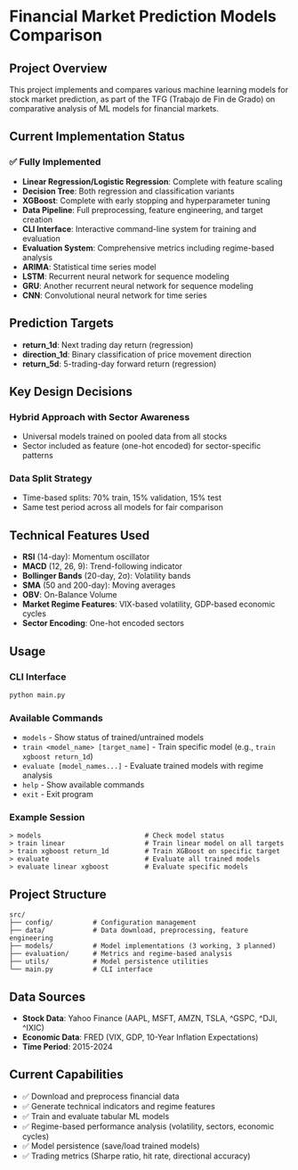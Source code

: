 # Financial Market Prediction Models Comparison

## Project Overview
This project implements and compares various machine learning models for stock market prediction, as part of the TFG (Trabajo de Fin de Grado) on comparative analysis of ML models for financial markets.

## Current Implementation Status

### ✅ Fully Implemented
- **Linear Regression/Logistic Regression**: Complete with feature scaling
- **Decision Tree**: Both regression and classification variants
- **XGBoost**: Complete with early stopping and hyperparameter tuning
- **Data Pipeline**: Full preprocessing, feature engineering, and target creation
- **CLI Interface**: Interactive command-line system for training and evaluation
- **Evaluation System**: Comprehensive metrics including regime-based analysis
- **ARIMA**: Statistical time series model
- **LSTM**: Recurrent neural network for sequence modeling
- **GRU**: Another recurrent neural network for sequence modeling
- **CNN**: Convolutional neural network for time series

## Prediction Targets
- **return_1d**: Next trading day return (regression)
- **direction_1d**: Binary classification of price movement direction
- **return_5d**: 5-trading-day forward return (regression)

## Key Design Decisions

### Hybrid Approach with Sector Awareness
- Universal models trained on pooled data from all stocks
- Sector included as feature (one-hot encoded) for sector-specific patterns

### Data Split Strategy
- Time-based splits: 70% train, 15% validation, 15% test
- Same test period across all models for fair comparison

## Technical Features Used
- **RSI** (14-day): Momentum oscillator
- **MACD** (12, 26, 9): Trend-following indicator
- **Bollinger Bands** (20-day, 2σ): Volatility bands
- **SMA** (50 and 200-day): Moving averages
- **OBV**: On-Balance Volume
- **Market Regime Features**: VIX-based volatility, GDP-based economic cycles
- **Sector Encoding**: One-hot encoded sectors

## Usage

### CLI Interface
```bash
python main.py
```

### Available Commands
- `models` - Show status of trained/untrained models
- `train <model_name> [target_name]` - Train specific model (e.g., `train xgboost return_1d`)
- `evaluate [model_names...]` - Evaluate trained models with regime analysis
- `help` - Show available commands
- `exit` - Exit program

### Example Session
```
> models                          # Check model status
> train linear                    # Train linear model on all targets
> train xgboost return_1d         # Train XGBoost on specific target
> evaluate                        # Evaluate all trained models
> evaluate linear xgboost         # Evaluate specific models
```

## Project Structure
```
src/
├── config/          # Configuration management
├── data/            # Data download, preprocessing, feature engineering
├── models/          # Model implementations (3 working, 3 planned)
├── evaluation/      # Metrics and regime-based analysis
├── utils/           # Model persistence utilities
└── main.py          # CLI interface
```

## Data Sources
- **Stock Data**: Yahoo Finance (AAPL, MSFT, AMZN, TSLA, ^GSPC, ^DJI, ^IXIC)
- **Economic Data**: FRED (VIX, GDP, 10-Year Inflation Expectations)
- **Time Period**: 2015-2024

## Current Capabilities
- ✅ Download and preprocess financial data
- ✅ Generate technical indicators and regime features
- ✅ Train and evaluate tabular ML models
- ✅ Regime-based performance analysis (volatility, sectors, economic cycles)
- ✅ Model persistence (save/load trained models)
- ✅ Trading metrics (Sharpe ratio, hit rate, directional accuracy)